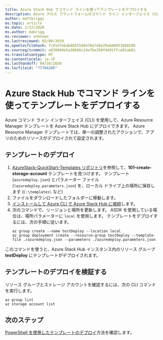 ```yaml
---
title: Azure Stack Hub でコマンド ラインを使ってテンプレートをデプロイする
description: Azure クロス プラットフォームのコマンド ライン インターフェイス (CLI) を使用して、Azure Stack Hub にテンプレートをデプロイする方法を学習します。
author: mattbriggs
ms.topic: article
ms.date: 1/22/2020
ms.author: mabrigg
ms.reviewer: unknown
ms.lastreviewed: 05/09/2019
ms.openlocfilehash: fc01d7ebab8855580470a7d4e29ab86851b88280
ms.sourcegitcommit: a630894e5a38666c24e7be350f4691ffce81ab81
ms.translationtype: HT
ms.contentlocale: ja-JP
ms.lasthandoff: 04/16/2020
ms.locfileid: "77704286"
---
```

# <a name="deploy-a-template-with-the-command-line-in-azure-stack-hub"></a>Azure Stack Hub でコマンド ラインを使ってテンプレートをデプロイする

Azure コマンド ライン インターフェイス (CLI) を使用して、Azure Resource Manager テンプレートを Azure Stack Hub にデプロイできます。 Azure Resource Manager テンプレートでは、単一の調整されたアクションで、アプリのためのリソースがデプロイされて設定されます。

## <a name="deploy-template"></a>テンプレートのデプロイ

1. [AzureStack-QuickStart-Templates リポジトリ](https://aka.ms/AzureStackGitHub)を参照して、**101-create-storage-account** テンプレートを見つけます。 テンプレート (`azuredeploy.json`) とパラメーター ファイル (`(azuredeploy.parameters.json`) を、ローカル ドライブ上の場所に保存します (`C:\templates\` など)
2. ファイルをダウンロードしたフォルダーに移動します。 
3. [インストールして Azure CLI で Azure Stack Hub に接続](azure-stack-version-profiles-azurecli2.md)します。
4. 次のコマンドで、リージョンと場所を更新します。 ASDK を使用している場合は、場所パラメーターに `local` を使用します。 テンプレートをデプロイするには、次の手順に従います。
    ```azurecli
    az group create --name testDeploy --location local
    az group deployment create --resource-group testDeploy --template-file ./azuredeploy.json --parameters ./azuredeploy.parameters.json
    ```

このコマンドを使うと、Azure Stack Hub インスタンス内のリソース グループ **testDeploy** にテンプレートがデプロイされます。

## <a name="validate-template-deployment"></a>テンプレートのデプロイを検証する

リソース グループとストレージ アカウントを確認するには、次の CLI コマンドを実行します。

```azurecli
az group list
az storage account list
```

## <a name="next-steps"></a>次のステップ

[PowerShell を使用したテンプレートのデプロイ](azure-stack-deploy-template-powershell.md)方法を確認します。
